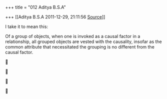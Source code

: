 +++
title = "012 Aditya B.S.A"

+++
[[Aditya B.S.A	2011-12-29, 21:11:56 [Source](https://groups.google.com/g/samskrita/c/v49IgvDNerQ)]]



I take it to mean this:

  

Of a group of objects, when one is invoked as a causal factor in a relationship, all grouped objects are vested with the causality, insofar as the common attribute that necessitated the grouping is no different from the causal factor.  
  









